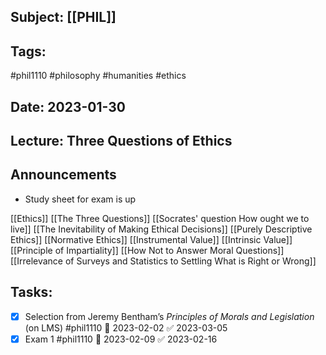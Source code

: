 ## Subject: [[PHIL]]
## Tags:
#phil1110 #philosophy #humanities #ethics
## Date: 2023-01-30
## Lecture: Three Questions of Ethics

## Announcements
- Study sheet for exam is up

[[Ethics]]
[[The Three Questions]]
[[Socrates' question How ought we to live]]
[[The Inevitability of Making Ethical Decisions]]
[[Purely Descriptive Ethics]]
[[Normative Ethics]]
[[Instrumental Value]]
[[Intrinsic Value]]
[[Principle of Impartiality]]
[[How Not to Answer Moral Questions]]
[[Irrelevance of Surveys and Statistics to Settling What is Right or Wrong]]

## Tasks:
- [x] Selection from Jeremy Bentham’s _Principles of Morals and Legislation_ (on LMS) #phil1110 📅 2023-02-02 ✅ 2023-03-05
- [x] Exam 1 #phil1110 📅 2023-02-09 ✅ 2023-02-16

